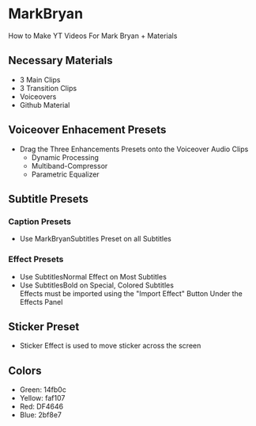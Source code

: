# MarkBryan

How to Make YT Videos For Mark Bryan + Materials

## Necessary Materials

-   3 Main Clips
-   3 Transition Clips
-   Voiceovers
-   Github Material

## Voiceover Enhacement Presets

-   Drag the Three Enhancements Presets onto the Voiceover Audio Clips
    -   Dynamic Processing
    -   Multiband-Compressor
    -   Parametric Equalizer

## Subtitle Presets

### Caption Presets

-   Use MarkBryanSubtitles Preset on all Subtitles

### Effect Presets

-   Use SubtitlesNormal Effect on Most Subtitles
-   Use SubtitlesBold on Special, Colored Subtitles
    <br/>
    Effects must be imported using the "Import Effect" Button Under the Effects Panel

## Sticker Preset

-   Sticker Effect is used to move sticker across the screen

## Colors

-   Green: 14fb0c
-   Yellow: faf107
-   Red: DF4646
-   Blue: 2bf8e7
